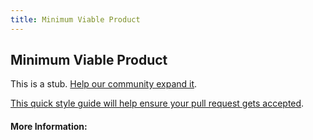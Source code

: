 ```yaml
---
title: Minimum Viable Product
---
```


## Minimum Viable Product

This is a stub. [Help our community expand it](https://github.com/freeCodeCamp/guide-articles/tree/master/articles/Agile/Minimum-Viable-Product/index.md).

[This quick style guide will help ensure your pull request gets accepted](https://github.com/freeCodeCamp/guide-articles/blob/master/README.md).

<!-- The article goes here, in GitHub-flavored Markdown. Feel free to add YouTube videos, images, and CodePen/JSBin embeds  -->

#### More Information:
<!-- Please add any articles you think might be helpful to read before writing the article -->


